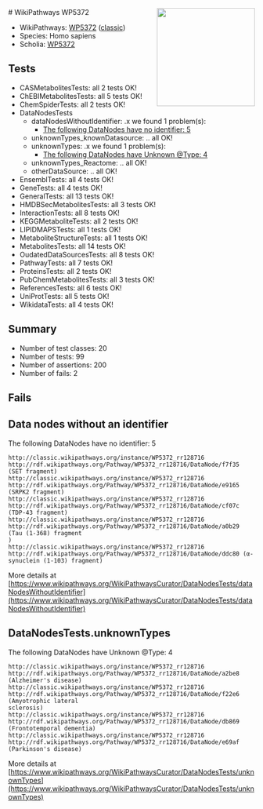 <img style="float: right; width: 200px" src="https://upload.wikimedia.org/wikipedia/commons/thumb/8/83/Wplogo_with_text_500.png/640px-Wplogo_with_text_500.png" />
# WikiPathways WP5372

* WikiPathways: [WP5372](https://wikipathways.org/pathways/WP5372) ([classic](https://classic.wikipathways.org/instance/WP5372))
* Species: Homo sapiens
* Scholia: [WP5372](https://scholia.toolforge.org/wikipathways/WP5372)
## Tests
* CASMetabolitesTests: all 2 tests OK!
* ChEBIMetabolitesTests: all 5 tests OK!
* ChemSpiderTests: all 2 tests OK!
* DataNodesTests
    * dataNodesWithoutIdentifier: .x we found 1 problem(s):
        * [The following DataNodes have no identifier: 5](#d2d32fa4)
    * unknownTypes_knownDatasource: .. all OK!
    * unknownTypes: .x we found 1 problem(s):
        * [The following DataNodes have Unknown @Type: 4](#839973e2)
    * unknownTypes_Reactome: .. all OK!
    * otherDataSource: .. all OK!
* EnsemblTests: all 4 tests OK!
* GeneTests: all 4 tests OK!
* GeneralTests: all 13 tests OK!
* HMDBSecMetabolitesTests: all 3 tests OK!
* InteractionTests: all 8 tests OK!
* KEGGMetaboliteTests: all 2 tests OK!
* LIPIDMAPSTests: all 1 tests OK!
* MetaboliteStructureTests: all 1 tests OK!
* MetabolitesTests: all 14 tests OK!
* OudatedDataSourcesTests: all 8 tests OK!
* PathwayTests: all 7 tests OK!
* ProteinsTests: all 2 tests OK!
* PubChemMetabolitesTests: all 3 tests OK!
* ReferencesTests: all 6 tests OK!
* UniProtTests: all 5 tests OK!
* WikidataTests: all 4 tests OK!


## Summary

* Number of test classes: 20
* Number of tests: 99
* Number of assertions: 200
* Number of fails: 2

## Fails

<a name="d2d32fa4" />

## Data nodes without an identifier

The following DataNodes have no identifier: 5
```
http://classic.wikipathways.org/instance/WP5372_rr128716 http://rdf.wikipathways.org/Pathway/WP5372_rr128716/DataNode/f7f35 (SET fragment)
http://classic.wikipathways.org/instance/WP5372_rr128716 http://rdf.wikipathways.org/Pathway/WP5372_rr128716/DataNode/e9165 (SRPK2 fragment)
http://classic.wikipathways.org/instance/WP5372_rr128716 http://rdf.wikipathways.org/Pathway/WP5372_rr128716/DataNode/cf07c (TDP-43 fragment)
http://classic.wikipathways.org/instance/WP5372_rr128716 http://rdf.wikipathways.org/Pathway/WP5372_rr128716/DataNode/a0b29 (Tau (1-368) fragment
)
http://classic.wikipathways.org/instance/WP5372_rr128716 http://rdf.wikipathways.org/Pathway/WP5372_rr128716/DataNode/ddc80 (α-synuclein (1-103) fragment)
```

More details at [https://www.wikipathways.org/WikiPathwaysCurator/DataNodesTests/dataNodesWithoutIdentifier](https://www.wikipathways.org/WikiPathwaysCurator/DataNodesTests/dataNodesWithoutIdentifier)

<a name="839973e2" />

## DataNodesTests.unknownTypes

The following DataNodes have Unknown @Type: 4
```
http://classic.wikipathways.org/instance/WP5372_rr128716 http://rdf.wikipathways.org/Pathway/WP5372_rr128716/DataNode/a2be8 (Alzheimer's disease)
http://classic.wikipathways.org/instance/WP5372_rr128716 http://rdf.wikipathways.org/Pathway/WP5372_rr128716/DataNode/f22e6 (Amyotrophic lateral 
sclerosis)
http://classic.wikipathways.org/instance/WP5372_rr128716 http://rdf.wikipathways.org/Pathway/WP5372_rr128716/DataNode/db869 (Frontotemporal dementia)
http://classic.wikipathways.org/instance/WP5372_rr128716 http://rdf.wikipathways.org/Pathway/WP5372_rr128716/DataNode/e69af (Parkinson's disease)
```

More details at [https://www.wikipathways.org/WikiPathwaysCurator/DataNodesTests/unknownTypes](https://www.wikipathways.org/WikiPathwaysCurator/DataNodesTests/unknownTypes)

